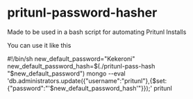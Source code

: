 # pritunl-password-hasher

Made to be used in a bash script for automating Pritunl Installs

You can use it like this

#!/bin/sh
new_default_password="Kekeroni" 
new_default_password_hash=$(./pritunl-pass-hash "$new_default_password")
mongo --eval 'db.administrators.update({"username":"pritunl"},{$set:{"password":"'$new_default_password_hash'"}});' pritunl
